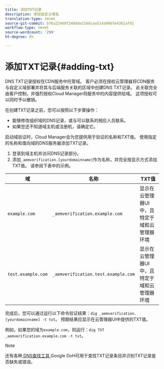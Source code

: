 ```yaml
---
title: 添加TXT记录
description: 添加自定义域名
translation-type: tm+mt
source-git-commit: b76a22469f248dde316dcaa514a906fe4361afd1
workflow-type: tm+mt
source-wordcount: '299'
ht-degree: 0%

---
```



# 添加TXT记录{#adding-txt}

DNS TXT记录授权在CDN服务中托管域。 客户必须在授权云管理器将CDN服务与自定义域部署并将其与后端服务关联的区域中创建DNS TXT记录。 此关联完全由客户控制，并强烈授权Cloud Manager将服务中的内容提供给域。 这项授权可以同时予以撤销。

在创建TXT记录之前，您可以按照以下步骤操作：

* 能够修改组织域的DNS记录，或与可以联系的相应人员联系。
* 如果您还不知道域主机或注册机，请确定它。

启动域验证时，Cloud Manager会为您提供用于验证的名称和TXT值。 使用指定的名称和值向域的DNS服务器添加TXT记录。

1. 登录到域主机并访问DNS记录部分。
1. 添加`_aemverification.[yourdomainname]`作为名称，并完全按显示方式添加TXT值。
请参阅下表中的示例。

| 域 | 名称 | TXT值 |
|--- |--- |---|
| `example.com` | `_aemverification.example.com` | 显示在云管理器UI中，且特定于域和云管理器环境 |
| `test.example.com` | `_aemverification.test.example.com` | 显示在云管理器UI中，且特定于域和云管理器环境 |

完成后，您可以通过运行以下命令验证结果：`dig _aemverification.[yourdomainname] -t txt`。
预期结果应显示在云管理器UI中提供的TXT值。

例如，如果您的域为`example.com`，则运行：`dig TXT _aemverification.example.com -t txt`。

>[!NOTE]
>还有各种[ DNS查找工具](https://www.ultratools.com/tools/dnsLookup),Google DoH可用于查找TXT记录条目并识别TXT记录是否缺失或错误。

